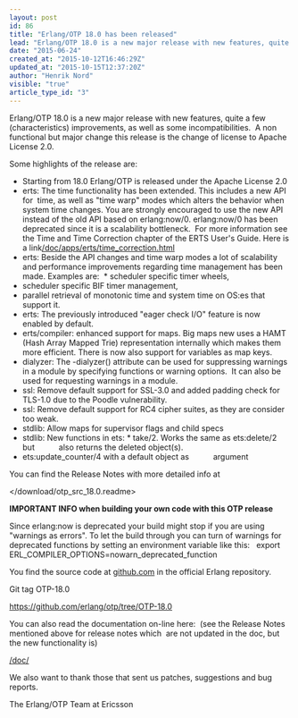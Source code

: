 ```yaml
---
layout: post
id: 86
title: "Erlang/OTP 18.0 has been released"
lead: "Erlang/OTP 18.0 is a new major release with new features, quite a few (characteristics) improvements, as well as some incompatibilities. A non-functional but major change this release is the change of license to Apache License 2.0."
date: "2015-06-24"
created_at: "2015-10-12T16:46:29Z"
updated_at: "2015-10-15T12:37:20Z"
author: "Henrik Nord"
visible: "true"
article_type_id: "3"
---
```


Erlang/OTP 18.0 is a new major release with new features, quite a few (characteristics) improvements, as well as some incompatibilities. 
 A non functional but major change this release is the change of license to Apache License 2.0.

Some highlights of the release are:
 
* Starting from 18.0 Erlang/OTP is released under the Apache License 2.0
* erts: The time functionality has been extended. This includes a new API for 
 time, as well as "time warp" modes which alters the behavior when system time changes. You are strongly encouraged to use the new API instead of the old API based on erlang:now/0. erlang:now/0 has been deprecated since it is a scalability bottleneck. 
 For more information see the Time and Time Correction chapter of the ERTS User's Guide. Here is a link[/doc/apps/erts/time_correction.html](/doc/apps/erts/time_correction.html)
* erts: Beside the API changes and time warp modes a lot of scalability and performance improvements regarding time management has been made. Examples are:  * scheduler specific timer wheels, 
* scheduler specific BIF timer management, 
* parallel retrieval of monotonic time and system time on OS:es that support it.
* erts: The previously introduced "eager check I/O" feature is now enabled by default.
* erts/compiler: enhanced support for maps. Big maps new uses a HAMT (Hash Array Mapped Trie) representation internally which makes them more efficient. There is now also support for variables as map keys.  
* dialyzer: The -dialyzer() attribute can be used for suppressing warnings 
 in a module by specifying functions or warning options. 
 It can also be used for requesting warnings in a module.
* ssl: Remove default support for SSL-3.0 and added padding check for TLS-1.0 due to the Poodle vulnerability.
* ssl: Remove default support for RC4 cipher suites, as they are consider too weak.
* stdlib: Allow maps for supervisor flags and child specs
* stdlib: New functions in ets: * take/2. Works the same as ets:delete/2 but
          also returns the deleted object(s).
* ets:update_counter/4 with a default object as
          argument

You can find the Release Notes with more detailed info at

</download/otp_src_18.0.readme>

**IMPORTANT INFO when building your own code with this OTP release**

 Since erlang:now is deprecated your build might stop if you are using
"warnings as errors".
 To let the build through you can turn of warnings for deprecated functions
 by setting an environment variable like this:
  export ERL_COMPILER_OPTIONS=nowarn_deprecated_function

You find the source code at [github.com](http://github.com/) in the official Erlang repository.

 Git tag OTP-18.0

<https://github.com/erlang/otp/tree/OTP-18.0>

 You can also read the documentation on-line here: 
 (see the Release Notes mentioned above for release notes which 
 are not updated in the doc, but the new functionality is)

[/doc/](/doc/)

 We also want to thank those that sent us patches, suggestions and bug reports.

 The Erlang/OTP Team at Ericsson
